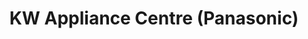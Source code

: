 ---
title: "KW Appliance Centre (Panasonic)"
url: /romblon/kw-appliance-centre-panasonic/
shop: kitchen
---